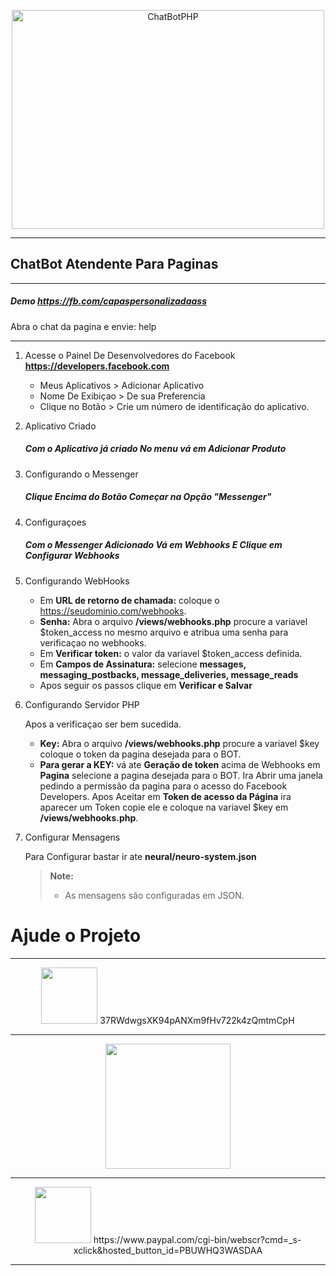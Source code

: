 
<p align="center"> <img src="https://i.imgur.com/WxWSy8C.gif" alt="ChatBotPHP" width="500" height="350"/> </p>

----------

## ChatBot Atendente Para Paginas

----------

##### Demo https://fb.com/capaspersonalizadaass
Abra o chat da pagina e envie: help   
    

----------

 1. Acesse o Painel De Desenvolvedores do Facebook **https://developers.facebook.com**

 
	 * Meus Aplicativos > Adicionar Aplicativo
	 * Nome De Exibiçao > De sua Preferencia
	 * Clique no Botão > Crie um número de identificação do aplicativo.
	
 2. Aplicativo Criado

	##### Com o Aplicativo já criado  No menu vá em  **Adicionar Produto**
	

 3. Configurando o Messenger

	##### Clique Encima do Botão Começar na Opção **"Messenger"**

 4. Configuraçoes

	##### Com o Messenger Adicionado Vá em **Webhooks** E Clique em **Configurar Webhooks**

 5. Configurando WebHooks


	- Em **URL de retorno de chamada:** coloque o https://seudominio.com/webhooks.
	- **Senha:** Abra o arquivo **/views/webhooks.php** procure a variavel $token_access no mesmo arquivo e atribua uma senha para verificaçao no webhooks.
	- Em **Verificar token:** o valor da variavel $token_access definida.
	- Em **Campos de Assinatura:** selecione **messages, messaging_postbacks, message_deliveries, message_reads**
	- Apos seguir os passos clique em **Verificar e Salvar**
 6. Configurando Servidor PHP

	Apos a verificaçao ser bem sucedida.
	
	- **Key:** Abra o arquivo **/views/webhooks.php** procure a variavel $key coloque o token da pagina desejada para o BOT. 
	- **Para gerar a KEY:** vá ate **Geração de token** acima de Webhooks em **Pagina** selecione a pagina desejada para o BOT. Ira Abrir uma janela pedindo a permissão da pagina para o acesso do Facebook Developers. Apos Aceitar em **Token de acesso da Página** ira aparecer um Token copie ele e coloque na variavel $key em **/views/webhooks.php**.


 7. Configurar Mensagens

	Para Configurar bastar ir ate **neural/neuro-system.json** 
	> **Note:**
	> - As mensagens são configuradas em JSON.



 # Ajude o Projeto
 
___________

<p align="center"><img src="http://imgur.com/qtrPadk.jpg" width="90" /> 37RWdwgsXK94pANXm9fHv722k4zQmtmCpH  </p> 

--------------------------

<p align="center"><img src="https://chart.googleapis.com/chart?chs=240x240&choe=UTF-8&chld=M%7C0&cht=qr&chl=37RWdwgsXK94pANXm9fHv722k4zQmtmCpH" width="200"/></p> 

--------------------------

<p align="center"><img src="http://i.imgur.com/PJNAV7l.png" width="90" /> https://www.paypal.com/cgi-bin/webscr?cmd=_s-xclick&hosted_button_id=PBUWHQ3WASDAA </p> 

--------------------------
